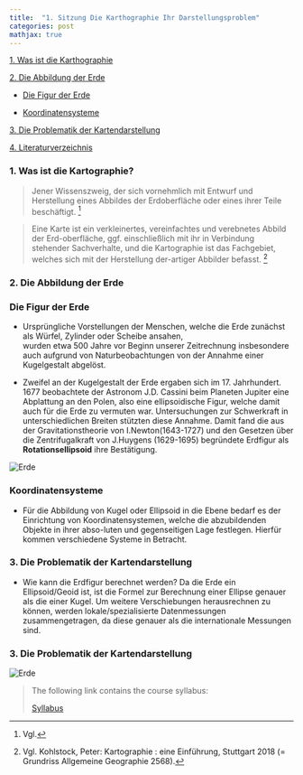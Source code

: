 ```yaml
---
title:  "1. Sitzung Die Karthographie Ihr Darstellungsproblem"
categories: post
mathjax: true
---
```


[1. Was ist die Karthographie](#1.-was-ist-die-kartograhpie)

[2. Die Abbildung der Erde](#2.-die-abbildung-der-erde)

   - [Die Figur der Erde](#die-figur-der-erde)
  
   - [Koordinatensysteme](#koordinatensysteme)

[3. Die Problematik der Kartendarstellung](#3.-die-problematik-der-kartendarstellung)

[4. Literaturverzeichnis](#Literaturverzeichnis)

### 1. Was ist die Kartographie?
  

> Jener Wissenszweig, der sich vornehmlich mit Entwurf und Herstellung eines Abbildes der Erdoberfläche oder eines ihrer
Teile beschäftigt. [^1]

>Eine Karte ist ein verkleinertes, vereinfachtes und verebnetes Abbild der Erd-oberfläche, ggf. einschließlich mit ihr in Verbindung stehender Sachverhalte, und die Kartographie ist das Fachgebiet, welches sich mit der Herstellung der-artiger Abbilder befasst. [^2]


[^1]: Vgl. 
[^2]: Vgl. Kohlstock, Peter: Kartographie : eine Einführung, Stuttgart 2018 (= Grundriss Allgemeine Geographie 2568).

### 2. Die Abbildung der Erde 


   ### Die Figur der Erde 

  * Ursprüngliche Vorstellungen der Menschen, welche die Erde zunächst als Würfel, Zylinder oder Scheibe ansahen,       
    wurden etwa 500 Jahre vor Beginn unserer Zeitrechnung insbesondere auch aufgrund von Naturbeobachtungen von der 
    Annahme einer Kugelgestalt abgelöst. 
  
  * Zweifel an der Kugelgestalt der Erde ergaben sich im 17. Jahrhundert. 
    1677 beobachtete der Astronom J.D. Cassini beim Planeten Jupiter eine Abplattung an den Polen, 
    also eine ellipsoidische Figur, welche damit auch für die Erde zu vermuten war. 
    Untersuchungen zur Schwerkraft in unterschiedlichen Breiten stützten diese Annahme. 
    Damit fand die aus der Gravitationstheorie von I.Newton(1643-1727) und den Gesetzen über die Zentrifugalkraft von 
    J.Huygens (1629-1695) begründete Erdfigur als **Rotationsellipsoid** ihre Bestätigung.

  ![Erde](https://github.com/Monsieur-Park/monsieur-park.github.io/blob/master/_Images/Earth.jpg?raw=true)

  ### Koordinatensysteme

  * Für die Abbildung von Kugel oder Ellipsoid in die Ebene bedarf es der Einrichtung von Koordinatensystemen, 
    welche die abzubildenden Objekte in ihrer abso-luten und gegenseitigen Lage festlegen. 
    Hierfür kommen verschiedene Systeme in Betracht.



### 3. Die Problematik der Kartendarstellung









- Wie kann die Erdfigur berechnet werden? Da die Erde ein Ellipsoid/Geoid ist, ist die Formel zur Berechnung einer Ellipse genauer als die einer Kugel. Um weitere Verschiebungen herausrechnen zu können, werden lokale/spezialisierte Datenmessungen zusammengetragen, da diese genauer als die internationale Messungen sind.

### 3. Die Problematik der Kartendarstellung


![Erde](https://github.com/Monsieur-Park/monsieur-park.github.io/blob/master/_Images/Earth.jpg?raw=true)

> The following link contains the course syllabus:
>
>[Syllabus](https://s3-us-west-2.amazonaws.com/udacity-printer/production/syllabus/syllabus-nd013-ent-2.0.0-en-us.pdf)
